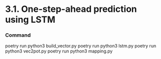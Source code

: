 # 3.1. One-step-ahead prediction using LSTM 

### Command

poetry run python3 build_vector.py
poetry run python3 lstm.py
poetry run python3 vec2pot.py
poetry run python3 mapping.py